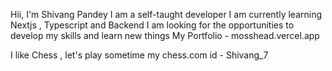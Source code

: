 Hii, I'm Shivang Pandey 
I am a self-taught developer
I am currently learning Nextjs , Typescript and Backend
I am looking for the opportunities to develop my skills and learn new things
My Portfolio - mosshead.vercel.app

I like Chess , let's play sometime 
my chess.com id - Shivang_7
